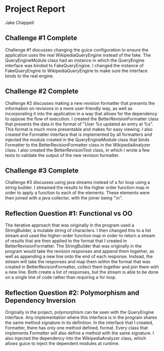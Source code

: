 # Project Report

Jake Chappell

## Challenge #1 Complete

Challenge #1 discusses changing the guice configuration to ensure
the application uses the real WikipediaQueryEngine instead of the fake. The 
QueryEngineModule class had an instance in which the QueryEngine interface was binded 
to FakeQueryEngine. I changed the instance of FakeQueryEngine to WikipediaQueryEngine to 
make sure the interface binds to the real engine.

## Challenge #2 Complete

Challenge #2 discusses making a new revision formatter that presents the information
on revisions in a more user-friendly way, as well as incorporating it into the 
application in a way that allows for the dependency to oppose the flow of execution. 
I created the BetterRevisionFormatter class that presents the data in the format of 
"User %s updated an entry at %s". This format is much more presentable and makes 
for easy viewing. I also created the Formatter interface that is implemented by all
formatters and injected the module created in the QueryEngineModule class that binds 
Formatter to the BetterRevisionFormatter class in the WikipediaAnalyzer class. I also 
created the BetterRevisionTest class, in which I wrote a few tests to validate the 
output of the new revision formatter.

## Challenge #3 Complete 

Challenge #3 discusses using java streams instead of a for loop using a string
builder. I streamed the results to the higher order function map in order to apply
a function to each of the elements. These elements were then joined with a java
collector, with the joiner being "\n".

## Reflection Question #1: Functional vs OO

The iterative approach that was originally in the program used a StringBuilder,
a mutable string of characters. I then changed this to a list
stream and used the higher-order function map in order to return a stream of
results that are then applied to the format that I created in 
BetterRevisionFormatter. The StringBuilder that was originally in the program
would take the revision responses and append them together, as well as appending
a new line onto the end of each response. Instead, the stream will take the responses
and map them within the format that was created in BetterRevisionFormatter,
collect them together and join them with a new line. Both create a list of responses,
but the stream is able to be done on a single line of code rather than requiring
a for loop.

## Reflection Question #2: Polymorphism and Dependency Inversion

Originally in the project, polymorphism can be seen with the QueryEngine
interface. Any implementation where this interface is in the program shares the 
same method signature in its definition. In the interface that I created, 
Formatter, there has only one method defined, format. Every class that implements 
Formatter will also define a method with the same signature. I also injected the 
dependency into the WikipediaAnalyzer class, which allows guice to inject the 
dependent modules at runtime.